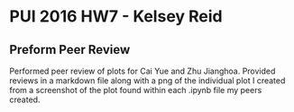# PUI 2016 HW7 - Kelsey Reid

## Preform Peer Review 

Performed peer review of plots for Cai Yue and Zhu Jianghoa. Provided reviews in a markdown file along with a png of the individual plot I created from a screenshot of the plot found within each .ipynb file my peers created.
